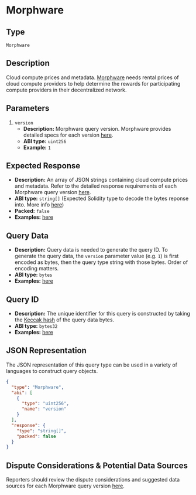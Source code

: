 # Morphware

## Type

`Morphware`

## Description

Cloud compute prices and metadata. [Morphware](https://morphware.org) needs rental prices of cloud compute providers to help determine the rewards for participating compute providers in their decentralized network.

## Parameters

1. `version`
   - **Description:** Morphware query version. Morphware provides detailed specs for each version [here](https://github.com/morphware/daemon/blob/FetchOracleDocs/docs/FetchSpotPriceOracle.md).
   - **ABI type:** `uint256`
   - **Example:** `1`

## Expected Response

- **Description:** An array of JSON strings containing cloud compute prices and metadata. Refer to the detailed response requirements of each Morphware query version [here](https://github.com/morphware/daemon/blob/FetchOracleDocs/docs/FetchSpotPriceOracle.md).
- **ABI type:** `string[]` (Expected Solidity type to decode the bytes reponse into. More info [here](https://docs.soliditylang.org/en/v0.8.11/types.html#fixed-point-numbers))
- **Packed:** `false`
- **Examples:** [here](https://github.com/fetchoracle/telliot-core/blob/main/tests/test_query_morphware.py)

## Query Data

- **Description:** Query data is needed to generate the query ID. To generate the query data, the `version` parameter value (e.g. `1`) is first encoded as bytes, then the query type string with those bytes. Order of encoding matters.
- **ABI type:** `bytes`
- **Examples:** [here](https://github.com/fetchoracle/telliot-core/blob/main/tests/test_query_morphware.py)

## Query ID

- **Description:** The unique identifier for this query is constructed by taking the [Keccak hash](https://eth.wiki/en/concepts/ethash/ethash) of the query data bytes.
- **ABI type:** `bytes32`
- **Examples:** [here](https://github.com/fetchoracle/telliot-core/blob/main/tests/test_query_morphware.py)

## JSON Representation

The JSON representation of this query type can be used in a variety of languages to construct query objects.

```json
{
  "type": "Morphware",
  "abi": [
    {
      "type": "uint256",
      "name": "version"
    }
  ],
  "response": {
    "type": "string[]",
    "packed": false
  }
}
```

## Dispute Considerations & Potential Data Sources

Reporters should review the dispute considerations and suggested data sources for each Morphware query version [here](https://github.com/morphware/daemon/blob/FetchOracleDocs/docs/FetchSpotPriceOracle.md).
